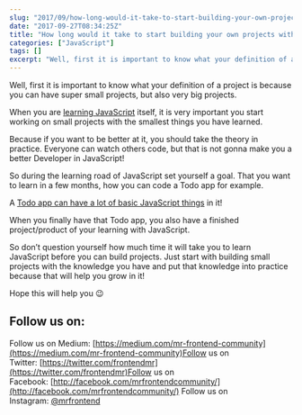 ```yaml
---
slug: "2017/09/how-long-would-it-take-to-start-building-your-own-projects-with-vanilla-javascript/"
date: "2017-09-27T08:34:25Z"
title: "How long would it take to start building your own projects with Vanilla JavaScript?"
categories: ["JavaScript"]
tags: []
excerpt: "Well, first it is important to know what your definition of a project is because you can have super..."
---
```


Well, first it is important to know what your definition of a project is because you can have super small projects, but also very big projects.

When you are [learning JavaScript](https://blog.mrfrontend.org/2016/04/javascript-concepts-need-master-javascript-frameworks-libraries/) itself, it is very important you start working on small projects with the smallest things you have learned.

Because if you want to be better at it, you should take the theory in practice. Everyone can watch others code, but that is not gonna make you a better Developer in JavaScript!

So during the learning road of JavaScript set yourself a goal. That you want to learn in a few months, how you can code a Todo app for example.

A [Todo app can have a lot of basic JavaScript things](https://blog.mrfrontend.org/2017/03/spiceupjsexercise-build-todo-app-vanilla-javascript/) in it!

When you finally have that Todo app, you also have a finished project/product of your learning with JavaScript.

So don’t question yourself how much time it will take you to learn JavaScript before you can build projects. Just start with building small projects with the knowledge you have and put that knowledge into practice because that will help you grow in it!

Hope this will help you 😉

<script src="//widget.manychat.com/493241460881733.js" async="async"></script>

<div class="mcwidget-embed" data-widget-id="528016"></div>

## Follow us on:

Follow us on Medium: [https://medium.com/mr-frontend-community](https://medium.com/mr-frontend-community)Follow us on Twitter: [https://twitter.com/frontendmr](https://twitter.com/frontendmr)Follow us on Facebook: [http://facebook.com/mrfrontendcommunity/](http://facebook.com/mrfrontendcommunity/)
Follow us on Instagram: [@mrfrontend](http://instagram.com/mrfrontend)